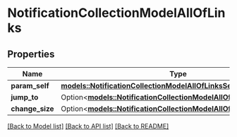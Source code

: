 # NotificationCollectionModelAllOfLinks

## Properties

Name | Type | Description | Notes
------------ | ------------- | ------------- | -------------
**param_self** | [**models::NotificationCollectionModelAllOfLinksSelf**](NotificationCollectionModel_allOf__links_self.md) |  | 
**jump_to** | Option<[**models::NotificationCollectionModelAllOfLinksJumpTo**](NotificationCollectionModel_allOf__links_jumpTo.md)> |  | [optional]
**change_size** | Option<[**models::NotificationCollectionModelAllOfLinksChangeSize**](NotificationCollectionModel_allOf__links_changeSize.md)> |  | [optional]

[[Back to Model list]](../README.md#documentation-for-models) [[Back to API list]](../README.md#documentation-for-api-endpoints) [[Back to README]](../README.md)


